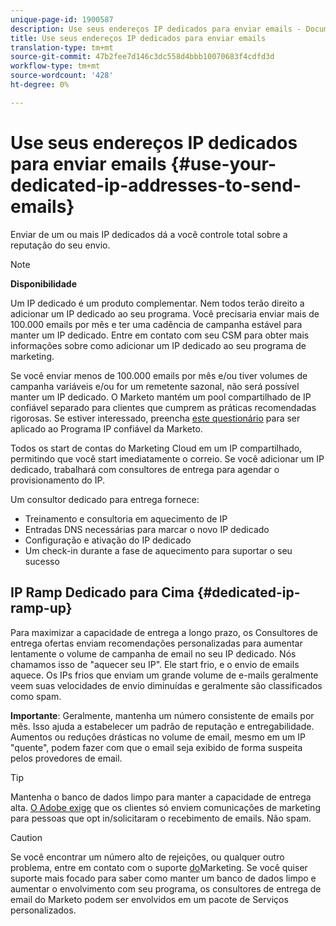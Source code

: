 ```yaml
---
unique-page-id: 1900587
description: Use seus endereços IP dedicados para enviar emails - Documentos de marketing - Documentação do produto
title: Use seus endereços IP dedicados para enviar emails
translation-type: tm+mt
source-git-commit: 47b2fee7d146c3dc558d4bbb10070683f4cdfd3d
workflow-type: tm+mt
source-wordcount: '428'
ht-degree: 0%

---
```



# Use seus endereços IP dedicados para enviar emails {#use-your-dedicated-ip-addresses-to-send-emails}

Enviar de um ou mais IP dedicados dá a você controle total sobre a reputação do seu envio.

>[!NOTE]
>
>**Disponibilidade**
>
>Um IP dedicado é um produto complementar. Nem todos terão direito a adicionar um IP dedicado ao seu programa. Você precisaria enviar mais de 100.000 emails por mês e ter uma cadência de campanha estável para manter um IP dedicado. Entre em contato com seu CSM para obter mais informações sobre como adicionar um IP dedicado ao seu programa de marketing.
>
>Se você enviar menos de 100.000 emails por mês e/ou tiver volumes de campanha variáveis e/ou for um remetente sazonal, não será possível manter um IP dedicado. O Marketo mantém um pool compartilhado de IP confiável separado para clientes que cumprem as práticas recomendadas rigorosas. Se estiver interessado, preencha [este questionário](http://na-sjg.marketo.com/lp/marketoprivacydemo/Trusted-IP-Sending-Range-Program.html) para ser aplicado ao Programa IP confiável da Marketo.

Todos os start de contas do Marketing Cloud em um IP compartilhado, permitindo que você start imediatamente o correio. Se você adicionar um IP dedicado, trabalhará com consultores de entrega para agendar o provisionamento do IP.

Um consultor dedicado para entrega fornece:

* Treinamento e consultoria em aquecimento de IP
* Entradas DNS necessárias para marcar o novo IP dedicado
* Configuração e ativação do IP dedicado
* Um check-in durante a fase de aquecimento para suportar o seu sucesso

## IP Ramp Dedicado para Cima {#dedicated-ip-ramp-up}

Para maximizar a capacidade de entrega a longo prazo, os Consultores de entrega ofertas enviam recomendações personalizadas para aumentar lentamente o volume de campanha de email no seu IP dedicado. Nós chamamos isso de &quot;aquecer seu IP&quot;. Ele start frio, e o envio de emails aquece. Os IPs frios que enviam um grande volume de e-mails geralmente veem suas velocidades de envio diminuídas e geralmente são classificados como spam.

**Importante**: Geralmente, mantenha um número consistente de emails por mês. Isso ajuda a estabelecer um padrão de reputação e entregabilidade. Aumentos ou reduções drásticas no volume de email, mesmo em um IP &quot;quente&quot;, podem fazer com que o email seja exibido de forma suspeita pelos provedores de email.

>[!TIP]
>
>Mantenha o banco de dados limpo para manter a capacidade de entrega alta. [O Adobe exige](http://www.adobe.com/legal/terms/aup.html) que os clientes só enviem comunicações de marketing para pessoas que opt in/solicitaram o recebimento de emails. Não spam.

>[!CAUTION]
>
>Se você encontrar um número alto de rejeições, ou qualquer outro problema, entre em contato com o suporte [do](http://nation.marketo.com/t5/Support/ct-p/Support)Marketing. Se você quiser suporte mais focado para saber como manter um banco de dados limpo e aumentar o envolvimento com seu programa, os consultores de entrega de email do Marketo podem ser envolvidos em um pacote de Serviços personalizados.

